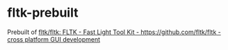 fltk-prebuilt
=============
Prebuilt of [fltk/fltk: FLTK - Fast Light Tool Kit - https://github.com/fltk/fltk - cross platform GUI development](https://github.com/fltk/fltk)
